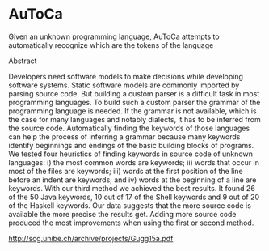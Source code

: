 AuToCa
======

Given an unknown programming language, AuToCa attempts to automatically recognize which are the tokens of the language

Abstract

Developers need software models to make decisions while developing
software systems. Static software models are commonly imported by parsing
source code. But building a custom parser is a difficult task in most
programming languages. To build such a custom parser the grammar of the
programming language is needed. If the grammar is not available, which is
the case for many languages and notably dialects, it has to be inferred from
the source code. Automatically finding the keywords of those languages can
help the process of inferring a grammar because many keywords identify
beginnings and endings of the basic building blocks of programs.
We tested four heuristics of finding keywords in source code of unknown
languages: i) the most common words are keywords; ii) words that occur
in most of the files are keywords; iii) words at the first position of the line
before an indent are keywords; and iv) words at the beginning of a line are
keywords.
With our third method we achieved the best results. It found 26 of the
50 Java keywords, 10 out of 17 of the Shell keywords and 9 out of 20 of the
Haskell keywords. Our data suggests that the more source code is available
the more precise the results get. Adding more source code produced the
most improvements when using the first or second method.

http://scg.unibe.ch/archive/projects/Gugg15a.pdf
